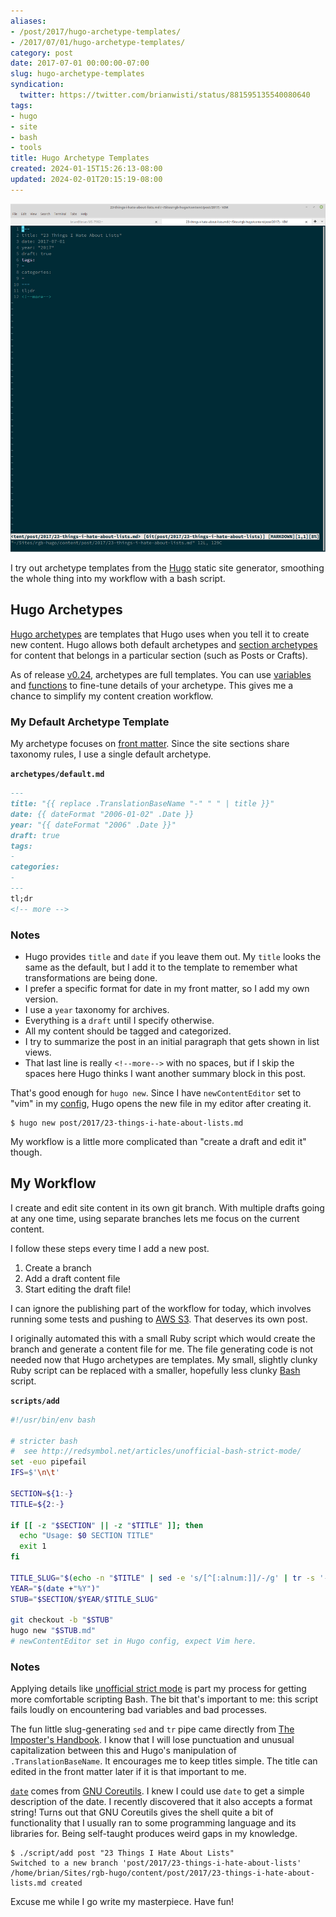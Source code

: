 ```yaml
---
aliases:
- /post/2017/hugo-archetype-templates/
- /2017/07/01/hugo-archetype-templates/
category: post
date: 2017-07-01 00:00:00-07:00
slug: hugo-archetype-templates
syndication:
  twitter: https://twitter.com/brianwisti/status/881595135540080640
tags:
- hugo
- site
- bash
- tools
title: Hugo Archetype Templates
created: 2024-01-15T15:26:13-08:00
updated: 2024-02-01T20:15:19-08:00
---
```


![attachments/img/2017/cover-2017-07-01.png](../../../attachments/img/2017/cover-2017-07-01.png)

I try out archetype templates from the [Hugo](../../../card/Hugo.md) static site generator, smoothing the
whole thing into my workflow with a bash script.

## Hugo Archetypes

[Hugo archetypes](http://gohugo.io/content/archetypes/) are templates that Hugo uses when you tell it to create new content. Hugo allows both default archetypes and [section archetypes](http://gohugo.io/content/archetypes/#section-archetypes) for content that belongs in a particular section (such as Posts or Crafts).

As of release [v0.24](https://github.com/gohugoio/hugo/releases/tag/v0.24), archetypes are full templates. You can use [variables](http://gohugo.io/templates/variables/) and [functions](http://gohugo.io/templates/functions/)  to fine-tune details of your archetype. This gives me a chance to simplify my content creation workflow.

### My Default Archetype Template

My archetype focuses on [front matter](http://gohugo.io/content/front-matter/). Since the site sections share taxonomy rules, I use a single default archetype.

**`archetypes/default.md`**

````markdown
---
title: "{{ replace .TranslationBaseName "-" " " | title }}"
date: {{ dateFormat "2006-01-02" .Date }}
year: "{{ dateFormat "2006" .Date }}"
draft: true
tags:
-
categories:
-
---
tl;dr
<!-- more -->
````

### Notes

* Hugo provides `title` and `date` if you leave them out. My `title` looks the   same as the default, but I add it to the template to remember what   transformations are being done.
* I prefer a specific format for date in my front matter, so I add my own   version.
* I use a `year` taxonomy for archives.
* Everything is a `draft` until I specify otherwise.
* All my content should be tagged and categorized.
* I try to summarize the post in an initial paragraph that gets shown in list   views.
* That last line is really <code>\<!--more--\></code>  with no spaces, but if I skip the spaces here Hugo thinks I want another summary block in this post.

That's good enough for `hugo new`. Since I have `newContentEditor` set to "vim" in my [config](http://gohugo.io/overview/configuration/), Hugo opens the new file in my editor after creating it.

````
$ hugo new post/2017/23-things-i-hate-about-lists.md
````

My workflow is a little more complicated than "create a draft and edit it" though.

## My Workflow

I create and edit site content in its own git branch. With multiple drafts going at any one time, using separate branches lets me focus on the current content.

I follow these steps every time I add a new post.

1. Create a branch
1. Add a draft content file
1. Start editing the draft file!

I can ignore the publishing part of the workflow for today, which involves running some tests and pushing to [AWS S3](https://aws.amazon.com/s3/). That deserves its own post.

I originally automated this with a small Ruby script which would create the branch and generate a content file for me. The file generating code is not needed now that Hugo archetypes are templates. My small, slightly clunky Ruby script can be replaced with a smaller, hopefully less clunky [Bash](https://www.gnu.org/software/bash/) script.

**`scripts/add`**

````bash
#!/usr/bin/env bash

# stricter bash
#  see http://redsymbol.net/articles/unofficial-bash-strict-mode/
set -euo pipefail
IFS=$'\n\t'

SECTION=${1:-}
TITLE=${2:-}

if [[ -z "$SECTION" || -z "$TITLE" ]]; then
  echo "Usage: $0 SECTION TITLE"
  exit 1
fi

TITLE_SLUG="$(echo -n "$TITLE" | sed -e 's/[^[:alnum:]]/-/g' | tr -s '-' | tr A-Z a-z)"
YEAR="$(date +"%Y")"
STUB="$SECTION/$YEAR/$TITLE_SLUG"

git checkout -b "$STUB"
hugo new "$STUB.md"
# newContentEditor set in Hugo config, expect Vim here.
````

### Notes

Applying details like [unofficial strict mode](http://redsymbol.net/articles/unofficial-bash-strict-mode/) is part my process for getting more comfortable scripting Bash. The bit that's important to me: this script fails loudly on encountering bad variables and bad processes.

The fun little slug-generating `sed` and `tr` pipe came directly from [The Imposter's Handbook](https://bigmachine.io/products/the-imposters-handbook/). I know that I will lose punctuation and unusual capitalization between this and Hugo's manipulation of `.TranslationBaseName`. It encourages me to keep titles simple. The title can edited in the front matter later if it is that important to me.

[`date`](https://www.gnu.org/software/coreutils/manual/html_node/date-invocation.html#date-invocation) comes from [GNU Coreutils](https://www.gnu.org/software/coreutils/manual/html_node/index.html#Top). I knew I could use `date` to get a simple description of the date. I recently discovered that it also accepts a format string! Turns out that GNU Coreutils gives the shell quite a bit of functionality that I usually ran to some programming language and its libraries for. Being self-taught produces weird gaps in my knowledge.

````
$ ./script/add post "23 Things I Hate About Lists"
Switched to a new branch 'post/2017/23-things-i-hate-about-lists'
/home/brian/Sites/rgb-hugo/content/post/2017/23-things-i-hate-about-lists.md created
````

Excuse me while I go write my masterpiece. Have fun!
